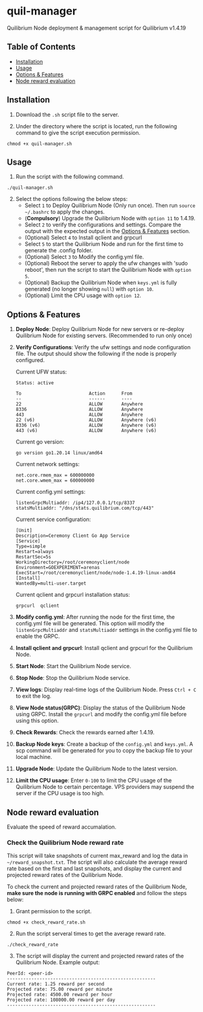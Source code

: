 # quil-manager
 Quilibrium Node deployment & management script for Quilibrium v1.4.19

## Table of Contents
- [Installation](#installation)
- [Usage](#usage)
- [Options & Features](#options--features)
- [Node reward evaluation](#node-reward-evaluation)

## Installation
 1. Download the `.sh` script file to the server.

 2. Under the directory where the script is located, run the following command to give the script execution permission.
```shell
chmod +x quil-manager.sh
```

## Usage
 1. Run the script with the following command.
```shell
./quil-manager.sh
```

 2. Select the options following the below steps:
    - Select `1` to Deploy Quilibrium Node (Only run once). Then run `source ~/.bashrc` to apply the changes.
    - (**Compulsory**) Upgrade the Quilibrium Node with `option 11` to 1.4.19.
    - Select `2` to verify the configurations and settings. Compare the output with the expected output in the [Options & Features](#options--features) section.
    - (Optional) Select `4` to Install qclient and grpcurl
    - Select `5` to start the Quilibrium Node and run for the first time to generate the .config folder.
    - (Optional) Select `3` to Modify the config.yml file.
    - (Optional) Reboot the server to apply the ufw changes with 'sudo reboot', then run the script to start the Quilibrium Node with `option 5`.
    - (Optional) Backup the Quilibrium Node when `keys.yml` is fully generated (no longer showing `null`) with `option 10`.
    - (Optional) Limit the CPU usage with `option 12`.

## Options & Features
 1. **Deploy Node**: Deploy Quilibrium Node for new servers or re-deploy Quilibrium Node for existing servers. (Recommended to run only once)

 2. **Verify Configurations**: Verify the ufw settings and node configuration file. The output should show the following if the node is properly configured.

    Current UFW status:
    ```
    Status: active

    To                         Action      From
    --                         ------      ----
    22                         ALLOW       Anywhere                  
    8336                       ALLOW       Anywhere                  
    443                        ALLOW       Anywhere                  
    22 (v6)                    ALLOW       Anywhere (v6)             
    8336 (v6)                  ALLOW       Anywhere (v6)             
    443 (v6)                   ALLOW       Anywhere (v6) 
    ```            

    Current go version:
    ```
    go version go1.20.14 linux/amd64
    ```

    Current network settings:
    ```
    net.core.rmem_max = 600000000
    net.core.wmem_max = 600000000
    ```

    Current config.yml settings:
    ```
    listenGrpcMultiaddr: /ip4/127.0.0.1/tcp/8337
    statsMultiaddr: "/dns/stats.quilibrium.com/tcp/443"
    ```

    Current service configuration:
    ```
    [Unit]
    Description=Ceremony Client Go App Service
    [Service]
    Type=simple
    Restart=always
    RestartSec=5s
    WorkingDirectory=/root/ceremonyclient/node
    Environment=GOEXPERIMENT=arenas
    ExecStart=/root/ceremonyclient/node/node-1.4.19-linux-amd64
    [Install]
    WantedBy=multi-user.target
    ```

    Current qclient and grpcurl installation status:
    ```
    grpcurl  qclient
    ```

 3. **Modify config.yml**: After running the node for the first time, the config.yml file will be generated. This option will modify the `listenGrpcMultiaddr` and `statsMultiaddr` settings in the config.yml file to enable the GRPC.

 4. **Install qclient and grpcurl**: Install qclient and grpcurl for the Quilibrium Node.

 5. **Start Node**: Start the Quilibrium Node service.

 6. **Stop Node**: Stop the Quilibrium Node service.

 7. **View logs**: Display real-time logs of the Quilibrium Node. Press `Ctrl + C` to exit the log.

 8. **View Node status(GRPC)**: Display the status of the Quilibrium Node using GRPC. Install the `grpcurl` and modify the config.yml file before using this option.

 9. **Check Rewards**: Check the rewards earned after 1.4.19.

 10. **Backup Node keys**: Create a backup of the `config.yml` and `keys.yml`. A scp command will be generated for you to copy the backup file to your local machine.

 11. **Upgrade Node**: Update the Quilibrium Node to the latest version.

 12. **Limit the CPU usage**: Enter `0-100` to limit the CPU usage of the Quilibrium Node to certain percentage. VPS providers may suspend the server if the CPU usage is too high.

## Node reward evaluation
 Evaluate the speed of reward accumalation.

 ### Check the Quilibrium Node reward rate
 This script will take snapshots of current max_reward and log the data in `~/reward_snapshot.txt`. The script will also calculate the average reward rate based on the first and last snapshots, and display the current and projected reward rates of the Quilibrium Node. 

 To check the current and projected reward rates of the Quilibrium Node, **make sure the node is running with GRPC enabled** and follow the steps below:
 1. Grant permission to the script.
```shell
chmod +x check_reward_rate.sh
```

 2. Run the script serveral times to get the average reward rate.
```shell
./check_reward_rate
```

 3. The script will display the current and projected reward rates of the Quilibrium Node. Example output:
```
PeerId: <peer-id>
-------------------------------------------------------
Current rate: 1.25 reward per second
Projected rate: 75.00 reward per minute
Projected rate: 4500.00 reward per hour
Projected rate: 108000.00 reward per day
-------------------------------------------------------
```
